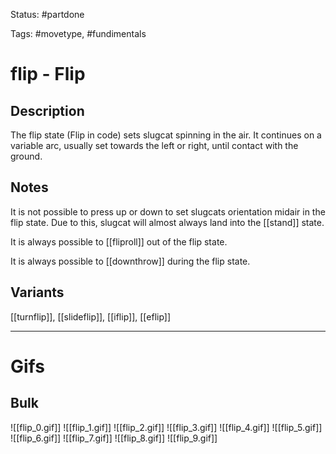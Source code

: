Status: #partdone 

Tags: #movetype, #fundimentals

# flip - Flip
## Description
The flip state (Flip in code) sets slugcat spinning in the air. It continues on a variable arc, usually set towards the left or right, until contact with the ground.

## Notes
It is not possible to press up or down to set slugcats orientation midair in the flip state. Due to this, slugcat will almost always land into the [[stand]] state.

It is always possible to [[fliproll]] out of the flip state.

It is always possible to [[downthrow]] during the flip state.

## Variants
[[turnflip]], [[slideflip]], [[iflip]], [[eflip]]

___
# Gifs
## Bulk
![[flip_0.gif]]
![[flip_1.gif]]
![[flip_2.gif]]
![[flip_3.gif]]
![[flip_4.gif]]
![[flip_5.gif]]
![[flip_6.gif]]
![[flip_7.gif]]
![[flip_8.gif]]
![[flip_9.gif]]